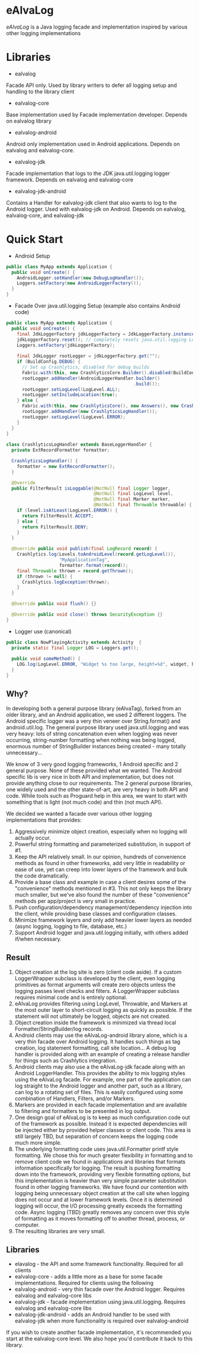 eAlvaLog
========

*eAlvaLog* is a Java logging facade and implementation inspired by various other logging implementations

Libraries
=========
- ealvalog

Facade API only. Used by library writers to defer all logging setup and handling to the library client
    
- ealvalog-core
    
Base implementation used by Facade implementation developer. Depends on ealvalog library
    
- ealvalog-android

Android only implementation used in Android applications. Depends on ealvalog and ealvalog-core.
    
- ealvalog-jdk

Facade implementation that logs to the JDK java.util.logging logger framework. Depends on ealvalog and ealvalog-core

- ealvalog-jdk-android

Contains a Handler for ealvalog-jdk client that also wants to log to the Android logger. Used with ealvalog-jdk on Android. Depends on 
ealvalog, ealvalog-core, and ealvalog-jdk 

Quick Start
===========
- Android Setup
```java
public class MyApp extends Application {
  public void onCreate() {
    AndroidLogger.setHandler(new DebugLogHandler());
    Loggers.setFactory(new AndroidLoggerFactory());
  }
}  
```  
    
- Facade Over java.util.logging Setup (example also contains Android code)
```java
public class MyApp extends Application {
  public void onCreate() {
    final JdkLoggerFactory jdkLoggerFactory = JdkLoggerFactory.instance();
    jdkLoggerFactory.reset(); // completely resets java.util.logging Loggers and Handlers
    Loggers.setFactory(jdkLoggerFactory);
    
    final JdkLogger rootLogger = jdkLoggerFactory.get("");
    if (BuildConfig.DEBUG) {
      // Set up Crashlytics, disabled for debug builds
      Fabric.with(this, new CrashlyticsCore.Builder().disabled(BuildConfig.DEBUG).build());
      rootLogger.addHandler(AndroidLoggerHandler.builder()
                                                .build());
      rootLogger.setLogLevel(LogLevel.ALL);
      rootLogger.setIncludeLocation(true);
    } else {
      Fabric.with(this, new CrashlyticsCore(), new Answers(), new Crashlytics());
      rootLogger.addHandler(new CrashlyticsLogHandler());
      rootLogger.setLogLevel(LogLevel.ERROR);
    }
  }
}
  
class CrashlyticsLogHandler extends BaseLoggerHandler {
  private ExtRecordFormatter formatter;

  CrashlyticsLogHandler() {
    formatter = new ExtRecordFormatter();
  }

  @Override
  public FilterResult isLoggable(@NotNull final Logger logger,
                                 @NotNull final LogLevel level,
                                 @NotNull final Marker marker,
                                 @NotNull final Throwable throwable) {
    if (level.isAtLeast(LogLevel.ERROR)) {
      return FilterResult.ACCEPT;
    } else {
      return FilterResult.DENY;
    }
  }

  @Override public void publish(final LogRecord record) {
    Crashlytics.log(Levels.toAndroidLevel(record.getLogLevel()),
                    "MyApplicationTag",
                    formatter.format(record));
    final Throwable thrown = record.getThrown();
    if (thrown != null) {
      Crashlytics.logException(thrown);
    }
  }

  @Override public void flush() {}

  @Override public void close() throws SecurityException {}
}
```  
- Logger use (canonical)
```java
public class NowPlayingActivity extends Activity  {
  private static final Logger LOG = Loggers.get();
  
  public void someMethod() {
    LOG.log(LogLevel.ERROR, "Widget %s too large, height=%d", widget, heightCentimeters); 
  }
}     
```     

Why?
----

 In developing both a general purpose library (eAlvaTag), forked from an older library, and an Android application, we used 2 
 different loggers. The Android specific logger was a very thin veneer over String.format() and android.util.log. The general purpose 
 library used java.util.logging and was very heavy: lots of string concatenation even when logging was never occurring, string-number 
 formatting when nothing was being logged, enormous number of StringBuilder instances being created - many totally unnecessary...
 
 We know of 3 very good logging frameworks, 1 Android specific and 2 general purpose. None of these provided what we wanted. The Android 
 specific lib is very nice in both API and implementation, but does not provide anything close to our requirements. The 2 general purpose 
 libraries, one widely used and the other state-of-art, are very heavy in both API and code. While tools such as Proguard help in this 
 area, we want to start with something that is light (not much code) and thin (not much API).
 
 We decided we wanted a facade over various other logging implementations that provides:
   1. Aggressively minimize object creation, especially when no logging will actually occur.
   2. Powerful string formatting and parameterized substitution, in support of #1.
   3. Keep the API relatively small. In our opinion, hundreds of convenience methods as found in other frameworks, add very little in 
   readability or ease of use, yet can creep into lower layers of the framework and bulk the code dramatically.
   4. Provide a base class and example in case a client desires some of the "convenience" methods mentioned in #3. This not only keeps 
   the library much smaller, but we've also found the number of these "convenience" methods per app/project is very small in practice.
   5. Push configuration/dependency management/dependency injection into the client, while providing base classes and configuration classes.
   6. Minimize framework layers and only add heavier lower layers as needed (async logging, logging to file, database, etc.)
   7. Support Android logger and java.util.logging initially, with others added if/when necessary. 
   
 Result
 ------
 
  1. Object creation at the log site is zero (client code aside). If a custom LoggerWrapper subclass is developed by the client, even 
  logging primitives as format arguments will create zero objects unless the logging passes level checks and filters. A LoggerWrapper 
  subclass requires minimal code and is entirely optional.
  2. eAlvaLog provides filtering using LogLevel, Throwable, and Markers at the most outer layer to short-circuit logging as quickly as 
  possible. If the statement will not ultimately be logged, objects are not created. 
  3. Object creation inside the framework is minimized via thread local Formatter/StringBuilder/log records.
  4. Android clients may use the eAlvaLog-android library alone, which is a very thin facade over Android logging. It handles such 
  things as tag creation, log statement formatting, call site location... A debug log handler is provided along with an example of 
  creating a release handler for things such as Crashlytics integration.
  5. Android clients may also use a the eAlvaLog-jdk facade along with an Android LoggerHandler. This provides the ability to mix logging
  styles using the eAlvaLog facade. For example, one part of the application can log straight to the Android logger and another part, 
  such as a library, can log to a rotating set of files. This is easily configured using some combination of Handlers, Filters, and/or 
  Markers.
  6. Markers are provided in each facade implementation and are available to filtering and formatters to be presented in log output.
  7. One design goal of eAlvaLog is to keep as much configuration code out of the framework as possible. Instead it is expected 
  dependencies will be injected either by provided helper classes or client code. This area is still largely TBD, but separation of 
  concern keeps the logging code much more simple.
  8. The underlying formatting code uses java.util.Formatter printf style formatting. We chose this for much greater flexibility in 
  formatting and to remove client code we found in applications and libraries that formats information specifically for logging. The 
  result is pushing formatting down into the framework, providing very flexible formatting options, but this implementation is heavier 
  than very simple parameter substitution found in other logging frameworks. We have found our contention with logging being unnecessary 
  object creation at the call site when logging does not occur and at lower framework levels. Once it is determined logging will occur, 
  the I/O processing greatly exceeds the formatting code. Async logging (TBD) greatly removes any concern over this style of formatting 
  as it moves formatting off to another thread, process, or computer.
  9. The resulting libraries are very small.
 
Libraries
---------

  - elavalog             - the API and some framework functionality. Required for all clients
  - ealvalog-core        - adds a little more as a base for some facade implementations. Required for clients using the following
  - ealvalog-android     - very thin facade over the Android logger. Requires ealvalog and ealvalog-core libs
  - ealvalog-jdk         - facade implementation using java.util.logging. Requires ealvalog and ealvalog-core libs
  - ealvalog-jdk-android - adds an Android handler to be used with ealvalog-jdk when more functionality is required over ealvalog-android
  
  If you wish to create another facade implementation, it's recommended you start at the ealvalog-core level. We also hope you'd 
  contribute it back to this library.
